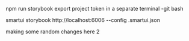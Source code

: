 npm run storybook
export project token in a separate terminal -git bash

smartui storybook http://localhost:6006 --config .smartui.json

making some random changes here
2
